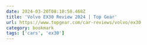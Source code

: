 ```yaml
---
date: 2024-03-20T08:10:58.468Z
title: 'Volvo EX30 Review 2024 | Top Gear'
url: https://www.topgear.com/car-reviews/volvo/ex30
category: bookmark
tags: ['cars', 'ex30']
---
```

